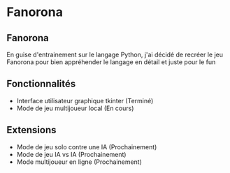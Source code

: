 # Fanorona

## Fanorona

En guise d'entrainement sur le langage Python,
j'ai décidé de recréer le jeu Fanorona pour bien appréhender le langage en détail et juste pour le fun

## Fonctionnalités

- Interface utilisateur graphique tkinter   (Terminé)
- Mode de jeu multijoueur local             (En cours)

## Extensions

- Mode de jeu solo contre une IA            (Prochainement)
- Mode de jeu IA vs IA                      (Prochainement)
- Mode multijoueur en ligne                 (Prochainement)
